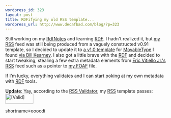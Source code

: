 ```yaml
--- 
wordpress_id: 323
layout: post
title: RDFifying my old RSS template...
wordpress_url: http://www.decafbad.com/blog/?p=323
---
```

<p>Still working on my <a href="http://www.decafbad.com/twiki/bin/view/Main/RdfNotes">RdfNotes</a> and learning <a href="http://www.decafbad.com/twiki/bin/view/Main/RDF">RDF</a>.  I hadn't realized it, but <a href="http://www.decafbad.com/newslog.xml">my <a href="http://www.decafbad.com/twiki/bin/view/Main/RSS">RSS</a> feed</a> was still being produced from a vaguely constructed v0.91 template, so I decided to update it to <a href="http://www.syndic8.com/~wkearney/blogs/syndic8/templates/leandro-mt-fix.html">a v1.0 template</a> for <a href="http://www.decafbad.com/twiki/bin/view/Main/MovableType">MovableType</a> I found <a href="http://www.syndic8.com/~wkearney/blogs/syndic8/archives/000038.html">via Bill Kearney</a>.  I also got a little brave with the <a href="http://www.decafbad.com/twiki/bin/view/Main/RDF">RDF</a> and decided to start tweaking, stealing a few extra metadata elements from <a href="http://www.perceive.net/xml/articles.xml">Eric Vitiello Jr.'s <a href="http://www.decafbad.com/twiki/bin/view/Main/RSS">RSS</a> feed</a> such as a pointer to <a href="http://www.decafbad.com/downloads/lmo-foaf.rdf">my <a href="http://www.decafbad.com/twiki/bin/view/Main/FOAF">FOAF</a> file</a>.</p>
<p>If I'm lucky, everything validates and I can start poking at my own metadata with <a href="http://www.decafbad.com/twiki/bin/view/Main/RDF">RDF</a> tools.</p>
<p><b>Update</b>: Yay, according to the <a href="http://feeds.archive.org/validator/">RSS Validator</a>, my <a href="http://www.decafbad.com/twiki/bin/view/Main/RSS">RSS</a> template passes: <a href="http://feeds.archive.org/validator/check?url=http://www.decafbad.com/newslog.xml"><img src="http://www.decafbad.com/images/valid-rss.png" alt="[Valid]" title="Validate my feed" width="88" height="31" /></a></p>
<!--more-->
shortname=ooocdi
